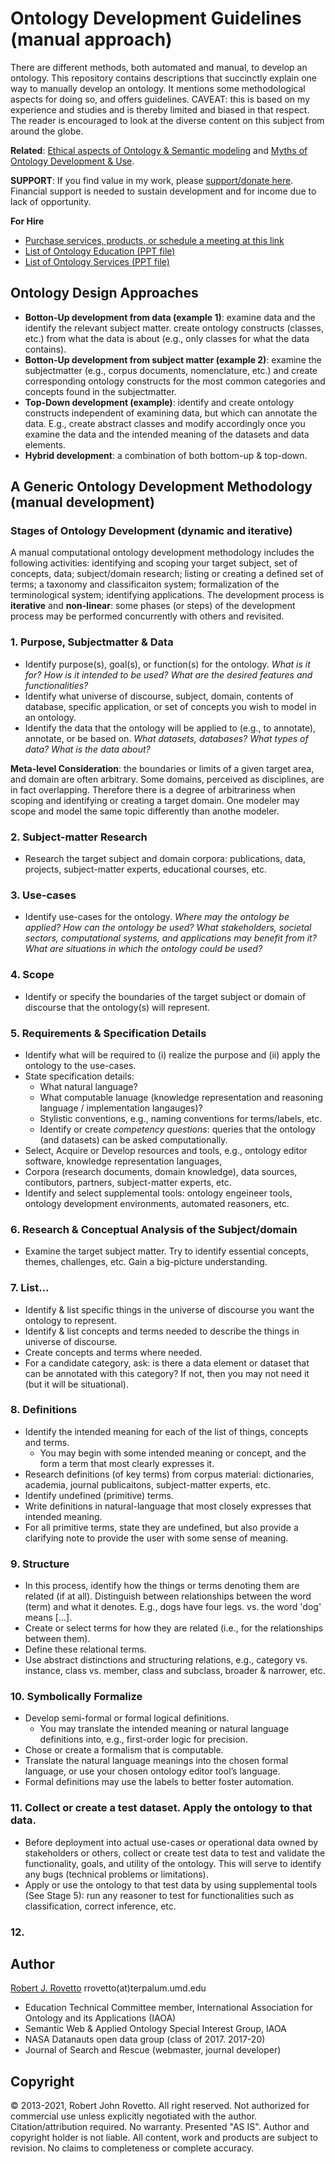 # Ontology Development Guidelines (manual approach)
There are different methods, both automated and manual, to develop an ontology. This repository contains descriptions that succinctly explain one way to manually develop an ontology. It mentions some methodological aspects for doing so, and offers guidelines. CAVEAT: this is based on my experience and studies and is thereby limited and biased in that respect. The reader is encouraged to look at the diverse content on this subject from around the globe.   

**Related**: [Ethical aspects of Ontology & Semantic modeling](https://github.com/rrovetto/Ethical-Ontology-Development) and [Myths of Ontology Development & Use](https://github.com/rrovetto/Ethical-Ontology-Development/blob/master/Myths-Of-Ontology-Development.md).

**SUPPORT**:  If you find value in my work, please [support/donate here](https://gogetfunding.com/knowledge-organization-services-ontology-terminology-metadata-concept-analysis/). Financial support is needed to sustain development and for income due to lack of opportunity.

**For Hire**
- [Purchase services, products, or schedule a meeting at this link](https://tinyurl.com/yas7trzy)
- [List of Ontology Education (PPT file)](https://www.slideshare.net/RobertRovetto/ontology-courses-education)
- [List of Ontology Services (PPT file)](https://www.slideshare.net/RobertRovetto/ontology-services-238070099)

## Ontology Design Approaches
- **Botton-Up development from data (example 1)**: examine data and the identify the relevant subject matter. create ontology constructs (classes, etc.) from what the data is about (e.g., only classes for what the data contains).
- **Botton-Up development from subject matter (example 2)**: examine the subjectmatter (e.g., corpus documents, nomenclature, etc.) and create corresponding ontology constructs for the most common categories and concepts found in the subjectmatter.
- **Top-Down development (example)**: identify and create ontology constructs independent of examining data, but which can annotate the data. E.g., create abstract classes and modify accordingly once you examine the data and the intended meaning of the datasets and data elements. 
- **Hybrid development**: a combination of both bottom-up & top-down.

## A Generic Ontology Development Methodology (manual development)


### Stages of Ontology Development (dynamic and iterative)
A manual computational ontology development methodology includes the following activities: identifying and scoping your target subject, set of concepts, data; subject/domain research; listing or creating a defined set of terms; a taxonomy and classificaiton system; formalization of the terminological system; identifying applications. The development process is **iterative** and **non-linear**: some phases (or steps) of the development process may be performed concurrently with others and revisited. 

### 1. Purpose, Subjectmatter & Data 
- Identify purpose(s), goal(s), or function(s) for the ontology. _What is it for? How is it intended to be used? What are the desired features and functionalities?_
- Identify what universe of discourse, subject, domain, contents of database, specific application, or set of concepts you wish to model in an ontology.
- Identify the data that the ontology will be applied to (e.g., to annotate), annotate, or be based on. _What datasets, databases? What types of data? What is the data about?_ 

**Meta-level Consideration**: the boundaries or limits of a given target area, and domain are often arbitrary. Some domains, perceived as disciplines, are in fact overlapping. Therefore there is a degree of arbitrariness when scoping and identifying or creating a target domain. One modeler may scope and model the same topic differently than anothe modeler.

### 2. Subject-matter Research
- Research the target subject and domain corpora: publications, data, projects, subject-matter experts, educational courses, etc.

### 3. Use-cases
- Identify use-cases for the ontology. _Where may the ontology be applied? How can the ontology be used? What stakeholders, societal sectors, computational systems, and applications may benefit from it? What are situations in which the ontology could be used?_

### 4. Scope
- Identify or specify the boundaries of the target subject or domain of discourse that the ontology(s) will represent.

### 5. Requirements & Specification Details
- Identify what will be required to (i) realize the purpose and (ii) apply the ontology to the use-cases. 
- State specification details: 
	- What natural language? 
	- What computable lanuage (knowledge representation and reasoning language / implementation langauges)? 
	- Stylistic conventions, e.g., naming conventions for terms/labels, etc.  
	- Identify or create _competency questions_: queries that the ontology (and datasets) can be asked computationally.
- Select, Acquire or Develop resources and tools, e.g., ontology editor software, knowledge representation languages, 
- Corpora (research documents, domain knowledge), data sources, contibutors, partners, subject-matter experts, etc.
- Identify and select supplemental tools: ontology engeineer tools, ontology development environments, automated reasoners, etc.  

### 6. Research & Conceptual Analysis of the Subject/domain
- Examine the target subject matter. Try to identify essential concepts, themes, challenges, etc. Gain a big-picture understanding.

### 7. List...
- Identify & list specific things in the universe of discourse you want the ontology to represent.
- Identify & list concepts and terms needed to describe the things in universe of discourse. 
- Create concepts and terms where needed.
- For a candidate category, ask: is there a data element or dataset that can be annotated with this category? If not, then you may not need it (but it will be situational).

### 8. Definitions
- Identify the intended meaning for each of the list of things, concepts and terms.
	- You may begin with some intended meaning or concept, and the form a term that most clearly expresses it. 
- Research definitions (of key terms) from corpus material: dictionaries, academia, journal publicaitons, subject-matter experts, etc.
- Identify undefined (primitive) terms. 
- Write definitions in natural-language that most closely expresses that intended meaning.
- For all primitive terms, state they are undefined, but also provide a clarifying note to provide the user with some sense of meaning. 

### 9. Structure
- In this process, identify how the things or terms denoting them are related (if at all). Distinguish between relationships between the word (term) and what it denotes. E.g., dogs have four legs. vs. the word 'dog' means [...].
- Create or select terms for how they are related (i.e., for the relationships between them).
- Define these relational terms.
- Use abstract distinctions and structuring relations, e.g., category vs. instance, class vs. member, class and subclass, broader & narrower, etc. 

### 10. Symbolically Formalize
- Develop semi-formal or formal logical definitions.
	- You may translate the intended meaning or natural language definitions into, e.g., first-order logic for precision. 
- Chose or create a formalism that is computable. 
- Translate the natural language meanings into the chosen formal language, or use your chosen ontology editor tool’s language.
- Formal definitions may use the labels to better foster automation.

### 11. Collect or create a test dataset. Apply the ontology to that data.
- Before deployment into actual use-cases or operational data owned by stakeholders or others, collect or create test data to test and validate the functionality, goals, and utility of the ontology. This will serve to identify any bugs (technical problems or limitations).
- Apply or use the ontology to that test data by using supplemental tools (See Stage 5): run any reasoner to test for functionalities such as classification, correct inference, etc.

### 12. 
 
## Author
[Robert J. Rovetto](https://orcid.org/0000-0003-3835-7817)
rrovetto(at)terpalum.umd.edu
* Education Technical Committee member, International Association for Ontology and its Applications (IAOA)
* Semantic Web & Applied Ontology Special Interest Group, IAOA
* NASA Datanauts open data group (class of 2017. 2017-20)
* Journal of Search and Rescue (webmaster, journal developer)

## Copyright
© 2013-2021, Robert John Rovetto. All right reserved.
Not authorized for commercial use unless explicitly negotiated with the author. Citation/attribution required.
No warranty. Presented "AS IS". Author and copyright holder is not liable. All content, work and products are subject to revision. No claims to completeness or complete accuracy.
